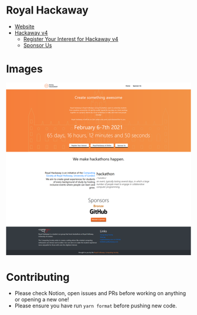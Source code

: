 # Royal Hackaway

- [Website](https://royalhackaway.com)
- [Hackaway v4](http://localhost:8000/events/hackawayv4/)
  - [Register Your Interest for Hackaway v4](https://docs.google.com/forms/d/e/1FAIpQLSerZeQKMV_A0Wp3SHzUMSWY0aVisi4VLGH6jp1FzO3NV-EVWQ/viewform)
  - [Sponsor Us](https://royalhackaway.com/static/c2d5b1fee39c6e1e23c2dfd5fb89c69a/SponsorDeckV4.pdf)

# Images
![Full Page Screenshot](.github/fullpage.png)

# Contributing

- Please check Notion, open issues and PRs before working on anything or opening a new one!
- Please ensure you have run `yarn format` before pushing new code.
